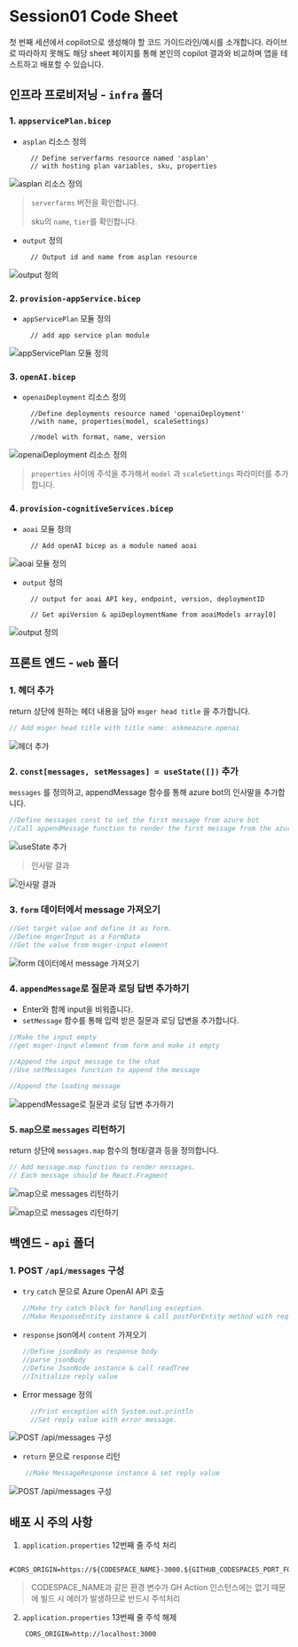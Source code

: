 # Session01 Code Sheet

첫 번째 세션에서 copilot으로 생성해야 할 코드 가이드라인/예시를 소개합니다. 라이브로 따라하지 못해도 해당 sheet 페이지를 통해 본인의 copilot 결과와 비교하며 앱을 테스트하고 배포할 수 있습니다.

## 인프라 프로비저닝 - `infra` 폴더

### 1. `appservicePlan.bicep`

* `asplan` 리소스 정의
  ```
    // Define serverfarms resource named 'asplan'
    // with hosting plan variables, sku, properties
  ```

![asplan 리소스 정의](../images/appserviceplan02.png)

> `serverfarms` 버전을 확인합니다.
> 
> sku의 `name`, `tier`를 확인합니다.

* `output` 정의
  ```
    // Output id and name from asplan resource
  ```
  
![output 정의](../images/appserviceplan03.png)


### 2. `provision-appService.bicep`

* `appServicePlan` 모듈 정의
  ```
    // add app service plan module
  ```

![appServicePlan 모듈 정의](../images/provision-asp01.png)

### 3. `openAI.bicep`

<!-- * `aoai` 리소스 정의

![aoai 리소스 정의](../images/openai02.png)

> `accounts` 버전을 확인합니다. -->

* `openaiDeployment` 리소스 정의
  ```
    //Define deployments resource named 'openaiDeployment'
    //with name, properties(model, scaleSettings)

    //model with format, name, version
  ```

![openaiDeployment 리소스 정의](../images/openai03.png)

> `properties` 사이에 주석을 추가해서 `model` 과 `scaleSettings` 파라미터를 추가합니다.

### 4. `provision-cognitiveServices.bicep`

* `aoai` 모듈 정의
  ```
    // Add openAI bicep as a module named aoai
  ```

![aoai 모듈 정의](../images/provision-cog01.png)

* `output` 정의
  ```
    // output for aoai API key, endpoint, version, deploymentID

    // Get apiVersion & apiDeploymentName from aoaiModels array[0]
  ```

![output 정의](../images/provision-cog02.png)

## 프론트 엔드 - `web` 폴더

### 1. 헤더 추가

return 상단에 원하는 헤더 내용을 담아 `msger head title` 을 추가합니다.

``` javascript
// Add msger head title with title name: askmeazure.openai
```

![헤더 추가](../images/web01.png)

### 2. `const[messages, setMessages] = useState([])` 추가

`messages` 를 정의하고, appendMessage 함수를 통해 azure bot의 인사말을 추가합니다.

``` javascript
//Define messages const to set the first message from azure bot
//Call appendMessage function to render the first message from the azure bot
```

![useState 추가](../images/web02.png)

> 인사말 결과

![인사말 결과](../images/greetings.png)

### 3. `form` 데이터에서 message 가져오기

```javascript
//Get target value and define it as form.
//Define msgerInput as a FormData
//Get the value from msger-input element
```

![form 데이터에서 message 가져오기](../images/web03.png)

### 4. `appendMessage`로 질문과 로딩 답변 추가하기

* Enter와 함께 input을 비워줍니다.
* `setMessage` 함수를 통해 입력 받은 질문과 로딩 답변을 추가합니다.

```javascript
//Make the input empty
//get msger-input element from form and make it empty

//Append the input message to the chat
//Use setMessages function to append the message

//Append the loading message
```

![appendMessage로 질문과 로딩 답변 추가하기](../images/web04.png)

### 5. `map`으로 `messages` 리턴하기

return 상단에 `messages.map` 함수의 형태/결과 등을 정의합니다.

```javascript
// Add message.map function to render messages.
// Each message should be React.Fragment
```

![map으로 messages 리턴하기](../images/web05.png)

![map으로 messages 리턴하기](../images/web06.png)

## 백엔드 - `api` 폴더

<!-- ### 1. `OpenAPI` 구성

* `OpenAPI` object 생성
* `Contact` object 생성
* `License` object 생성
* `Info` object 생성

![OpenAPI 구성](../images/api-openapi.png) -->

### 1. POST `/api/messages` 구성

<!-- * `request` json에서 text 가져오기
* `String preMsg` 주석 해제
* `HTTPHeaders` 정의
* `api-key` 정의
  
![POST /api/messages 구성](../images/api01.png)

* `body` `headers` 로 `HTTPEntity` 정의
* `RestTemplate` 정의

![POST /api/messages 구성](../images/api02.png) -->

* `try` `catch` 문으로 Azure OpenAI API 호출

  ```java
  //Make try catch block for handling exception.
  //Make ResponseEntity instance & call postForEntity method with requestUrl, entity, String.class
  ```

* `response` json에서 `content` 가져오기
    ```java
    //Define jsonBody as response body
    //parse jsonBody
    //Define JsonNode instance & call readTree
    //Initialize reply value
    ```
* Error message 정의
  ```java
    //Print exception with System.out.println
    //Set reply value with error message.
  ```

![POST /api/messages 구성](../images/api03.png)

* `return` 문으로 `response` 리턴
```java
    //Make MessageResponse instance & set reply value
```

![POST /api/messages 구성](../images/api04.png)

## 배포 시 주의 사항
1. `application.properties` 12번째 줄 주석 처리
```
    #CORS_ORIGIN=https://${CODESPACE_NAME}-3000.${GITHUB_CODESPACES_PORT_FORWARDING_DOMAIN}
```
> CODESPACE_NAME과 같은 환경 변수가 GH Action 인스턴스에는 없기 때문에 빌드 시 에러가 발생하므로 반드시 주석처리

2. `application.properties` 13번째 줄 주석 해제
```
    CORS_ORIGIN=http://localhost:3000
```
